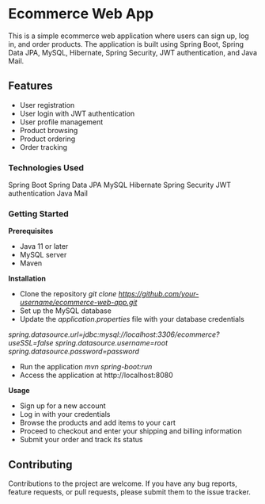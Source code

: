 # Ecommerce Web App
This is a simple ecommerce web application where users can sign up, log in, and order products. The application is built using Spring Boot, Spring Data JPA, MySQL, Hibernate, Spring Security, JWT authentication, and Java Mail.

## Features
- User registration
- User login with JWT authentication
- User profile management
- Product browsing
- Product ordering
- Order tracking

### Technologies Used
Spring Boot
Spring Data JPA
MySQL
Hibernate
Spring Security
JWT authentication
Java Mail

### Getting Started
**Prerequisites**
- Java 11 or later
- MySQL server
- Maven

**Installation**
- Clone the repository
_git clone https://github.com/your-username/ecommerce-web-app.git_
- Set up the MySQL database
- Update the _application.properties_ file with your database credentials

_spring.datasource.url=jdbc:mysql://localhost:3306/ecommerce?useSSL=false
spring.datasource.username=root
spring.datasource.password=password_
- Run the application
_mvn spring-boot:run_
- Access the application at http://localhost:8080

**Usage**
- Sign up for a new account
- Log in with your credentials
- Browse the products and add items to your cart
- Proceed to checkout and enter your shipping and billing information
- Submit your order and track its status

## Contributing
Contributions to the project are welcome. If you have any bug reports, feature requests, or pull requests, please submit them to the issue tracker.

